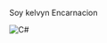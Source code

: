 Soy kelvyn Encarnacion

![C#](https://img.shields.io/badge/C%23-239120?style=for-the-badge&logo=c-sharp&logoColor=white)
